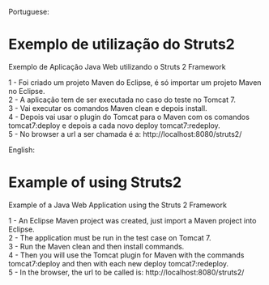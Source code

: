 Portuguese:
# Exemplo de utilização do Struts2  

Exemplo de Aplicação Java Web utilizando o Struts 2 Framework  

1 - Foi criado um projeto Maven do Eclipse, é só importar um projeto Maven no Eclipse.    
2 - A aplicação tem de ser executada no caso do teste no Tomcat 7.  
3 - Vai executar os comandos Maven clean e depois install.  
4 - Depois vai usar o plugin do Tomcat para o Maven com os comandos   
tomcat7:deploy e depois a cada novo deploy tomcat7:redeploy.      
5 - No browser a url a ser chamada é a: http://localhost:8080/struts2/  


English:
# Example of using Struts2  

Example of a Java Web Application using the Struts 2 Framework  

1 - An Eclipse Maven project was created, just import a Maven project into Eclipse.  
2 - The application must be run in the test case on Tomcat 7.  
3 - Run the Maven clean and then install commands.  
4 - Then you will use the Tomcat plugin for Maven with the commands  
tomcat7:deploy and then with each new deploy tomcat7:redeploy.  
5 - In the browser, the url to be called is: http://localhost:8080/struts2/  
